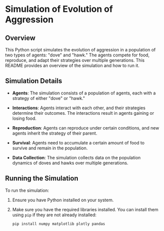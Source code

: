 # Simulation of Evolution of Aggression

## Overview

This Python script simulates the evolution of aggression in a population of two types of agents: "dove" and "hawk." The agents compete for food, reproduce, and adapt their strategies over multiple generations. This README provides an overview of the simulation and how to run it.

## Simulation Details

- **Agents**: The simulation consists of a population of agents, each with a strategy of either "dove" or "hawk."

- **Interactions**: Agents interact with each other, and their strategies determine their outcomes. The interactions result in agents gaining or losing food.

- **Reproduction**: Agents can reproduce under certain conditions, and new agents inherit the strategy of their parent.

- **Survival**: Agents need to accumulate a certain amount of food to survive and remain in the population.

- **Data Collection**: The simulation collects data on the population dynamics of doves and hawks over multiple generations.

## Running the Simulation

To run the simulation:

1. Ensure you have Python installed on your system.

2. Make sure you have the required libraries installed. You can install them using `pip` if they are not already installed:
   ```bash
   pip install numpy matplotlib plotly pandas
